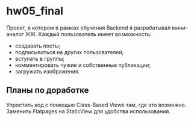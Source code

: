 # hw05_final
Проект, в котором в рамках обучения Backend я разрабатывал мини-аналог ЖЖ. Каждый пользователь имеет возможность:
- создавать посты;
- подписываться на других пользователей;
- вступать в группы;
- комментировать чужие и собственные публикации;
- загружать изображения.

## Планы по доработке
Упростить код с помощью Class-Based Views там, где это возможно.
Заменить Flatpages на StaticView для удобства использования.
